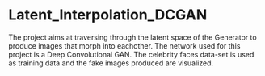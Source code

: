 # Latent_Interpolation_DCGAN
The project aims at traversing through the latent space of the Generator to produce images that morph into eachother. The network used for this project is a Deep Convolutional GAN. The celebrity faces data-set is used as training data and the fake images produced are visualized.
